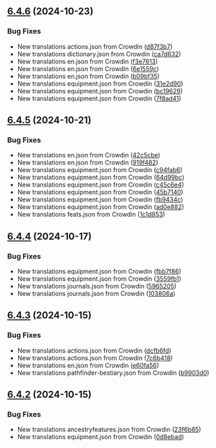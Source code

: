 ## [6.4.6](https://github.com/allnnde/pf2e-esp-translation/compare/v6.4.5...v6.4.6) (2024-10-23)


### Bug Fixes

* New translations actions.json from Crowdin ([d87f3b7](https://github.com/allnnde/pf2e-esp-translation/commit/d87f3b7262c0d057c3eeb599c4bea3de3d07ef9b))
* New translations dictionary.json from Crowdin ([ca7d632](https://github.com/allnnde/pf2e-esp-translation/commit/ca7d6323c5e87891f730457d5e2213228dbabe1c))
* New translations en.json from Crowdin ([f3e7613](https://github.com/allnnde/pf2e-esp-translation/commit/f3e7613d4103543ac7adebd800ea737fb26541b8))
* New translations en.json from Crowdin ([6e1559c](https://github.com/allnnde/pf2e-esp-translation/commit/6e1559c32fea24bf3eb1fb7feaa797bbe32436e8))
* New translations en.json from Crowdin ([b09bf35](https://github.com/allnnde/pf2e-esp-translation/commit/b09bf35c77dd256b31926b7e9fff0f73c6f6d2cc))
* New translations equipment.json from Crowdin ([31e2d90](https://github.com/allnnde/pf2e-esp-translation/commit/31e2d907cb25ef4b22cf47df2d4e72294b9012c0))
* New translations equipment.json from Crowdin ([bc19629](https://github.com/allnnde/pf2e-esp-translation/commit/bc1962904b3b283a0b7cc425aab907ebf3cce3a4))
* New translations equipment.json from Crowdin ([7f8ad41](https://github.com/allnnde/pf2e-esp-translation/commit/7f8ad41ac1aa38861cc4322ca7905e361be84c2c))



## [6.4.5](https://github.com/allnnde/pf2e-esp-translation/compare/v6.4.4...v6.4.5) (2024-10-21)


### Bug Fixes

* New translations en.json from Crowdin ([42c5cbe](https://github.com/allnnde/pf2e-esp-translation/commit/42c5cbe336d5bebaede7672f61e91a3140008cba))
* New translations en.json from Crowdin ([919f482](https://github.com/allnnde/pf2e-esp-translation/commit/919f4827f2699d0f78d8f883fe9ca0e86bd39428))
* New translations equipment.json from Crowdin ([c94fab6](https://github.com/allnnde/pf2e-esp-translation/commit/c94fab6d6521e0bcf788a05fec7af5acec795eca))
* New translations equipment.json from Crowdin ([64d99bc](https://github.com/allnnde/pf2e-esp-translation/commit/64d99bc6355886404fc6e1d25e97b08234e07a6c))
* New translations equipment.json from Crowdin ([c45c6e4](https://github.com/allnnde/pf2e-esp-translation/commit/c45c6e4f171d4271bb40e6792162cc5a7aa4188f))
* New translations equipment.json from Crowdin ([45b7140](https://github.com/allnnde/pf2e-esp-translation/commit/45b7140ef5543ab8651e8e64bdf729a05cbcef7c))
* New translations equipment.json from Crowdin ([fb9434c](https://github.com/allnnde/pf2e-esp-translation/commit/fb9434c0bbadd6048dcc6d3f4f757371e6a36161))
* New translations equipment.json from Crowdin ([ad0e882](https://github.com/allnnde/pf2e-esp-translation/commit/ad0e882388be672a668dff0b3d8037daaec53272))
* New translations feats.json from Crowdin ([1c1d853](https://github.com/allnnde/pf2e-esp-translation/commit/1c1d85332bc1870be7bde2d890e8700729669a41))



## [6.4.4](https://github.com/allnnde/pf2e-esp-translation/compare/v6.4.3...v6.4.4) (2024-10-17)


### Bug Fixes

* New translations equipment.json from Crowdin ([fbb7f86](https://github.com/allnnde/pf2e-esp-translation/commit/fbb7f867b6ce04f4d2857d57ef2f6e2b9a2973b5))
* New translations equipment.json from Crowdin ([3559fb1](https://github.com/allnnde/pf2e-esp-translation/commit/3559fb1db67b86ec4dcb9a6c6a3a1d115d392506))
* New translations journals.json from Crowdin ([5965205](https://github.com/allnnde/pf2e-esp-translation/commit/596520522f77155af52066440139741ae298aed8))
* New translations journals.json from Crowdin ([103806a](https://github.com/allnnde/pf2e-esp-translation/commit/103806af2f7fdb39bbf1821049fb2d4ad3acd11f))



## [6.4.3](https://github.com/allnnde/pf2e-esp-translation/compare/v6.4.2...v6.4.3) (2024-10-15)


### Bug Fixes

* New translations actions.json from Crowdin ([dcfb6fd](https://github.com/allnnde/pf2e-esp-translation/commit/dcfb6fdcaada3a4f9b0b5b471578fad26d979a93))
* New translations actions.json from Crowdin ([7c6b418](https://github.com/allnnde/pf2e-esp-translation/commit/7c6b4181ab8f9460db5693bcb21ee31964c54f54))
* New translations en.json from Crowdin ([e60fa56](https://github.com/allnnde/pf2e-esp-translation/commit/e60fa561db7804b6e24a971c48931699b6c92d8c))
* New translations pathfinder-bestiary.json from Crowdin ([b9903d0](https://github.com/allnnde/pf2e-esp-translation/commit/b9903d027996440cfffc5e95f06f79e332212bc5))



## [6.4.2](https://github.com/allnnde/pf2e-esp-translation/compare/v6.4.1...v6.4.2) (2024-10-15)


### Bug Fixes

* New translations ancestryfeatures.json from Crowdin ([23f6b85](https://github.com/allnnde/pf2e-esp-translation/commit/23f6b85175822472a06415fa17f463fb73ca2fb0))
* New translations equipment.json from Crowdin ([0d8ebad](https://github.com/allnnde/pf2e-esp-translation/commit/0d8ebadb293967ba8c3a62d936b8b9444f2cd699))



